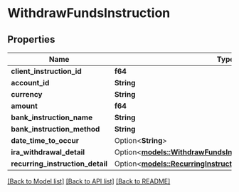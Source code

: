 # WithdrawFundsInstruction

## Properties

Name | Type | Description | Notes
------------ | ------------- | ------------- | -------------
**client_instruction_id** | **f64** |  |
**account_id** | **String** |  |
**currency** | **String** |  |
**amount** | **f64** |  |
**bank_instruction_name** | **String** |  |
**bank_instruction_method** | **String** |  |
**date_time_to_occur** | Option<**String**> |  | [optional]
**ira_withdrawal_detail** | Option<[**models::WithdrawFundsInstructionIraWithdrawalDetail**](WithdrawFundsInstruction_iraWithdrawalDetail.md)> |  | [optional]
**recurring_instruction_detail** | Option<[**models::RecurringInstructionDetail**](RecurringInstructionDetail.md)> |  | [optional]

[[Back to Model list]](../README.md#documentation-for-models) [[Back to API list]](../README.md#documentation-for-api-endpoints) [[Back to README]](../README.md)
